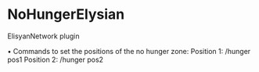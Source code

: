 # NoHungerElysian
ElisyanNetwork plugin


• Commands to set the positions of the no hunger zone:
    Position 1: /hunger pos1
    Position 2: /hunger pos2
